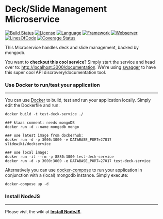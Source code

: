 # Deck/Slide Management Microservice #
[![Build Status](https://travis-ci.org/slidewiki/deck-service.svg?branch=master)](https://travis-ci.org/slidewiki/deck-service)
[![License](https://img.shields.io/badge/License-MPL%202.0-green.svg)](https://github.com/slidewiki/deck-service/blob/master/LICENSE)
[![Language](https://img.shields.io/badge/Language-Javascript%20ECMA2015-lightgrey.svg)](https://developer.mozilla.org/en-US/docs/Web/JavaScript)
[![Framework](https://img.shields.io/badge/Framework-NodeJS%206.2.0-blue.svg)](https://nodejs.org/)
[![Webserver](https://img.shields.io/badge/Webserver-Hapi%2013.4.0-blue.svg)](http://hapijs.com/)
[![LinesOfCode](https://img.shields.io/badge/LOC-1140-lightgrey.svg)](https://github.com/slidewiki/deck-service/blob/master/application/package.json)
[![Coverage Status](https://coveralls.io/repos/github/slidewiki/deck-service/badge.svg?branch=master)](https://coveralls.io/github/slidewiki/deck-service?branch=master)

This Microservice handles deck and slide management, backed by mongodb.

You want to **checkout this cool service**? Simply start the service and head over to: [http://localhost:3000/documentation](http://localhost:3000/documentation). We're using  [swagger](https://www.npmjs.com/package/hapi-swagger) to have this super cool API discrovery/documentation tool.

### Use Docker to run/test your application ###
---
You can use [Docker](https://www.docker.com/) to build, test and run your application locally. Simply edit the Dockerfile and run:

```
docker build -t test-deck-service ./

### klaas comment: needs mongoDB
docker run -d --name mongodb mongo

### use latest image from dockerhub:
docker run -d -p 3000:3000 -e DATABASE_PORT=27017 slidewiki/deckservice

### use local image:
docker run -it --rm -p 8880:3000 test-deck-service
docker run -d -p 3000:3000 -e DATABASE_PORT=27017 test-deck-service
```

Alternatively you can use [docker-compose](https://docs.docker.com/compose/) to run your application in conjunction with a (local) mongodb instance. Simply execute:

```
docker-compose up -d
```

### Install NodeJS ###
---
Please visit the wiki at [**Install NodeJS**](https://github.com/slidewiki/microservice-template/wiki/Install-NodeJS).
